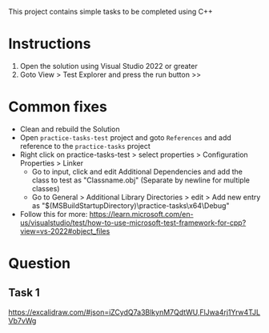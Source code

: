 This project contains simple tasks to be completed using C++

# Instructions

1. Open the solution using Visual Studio 2022 or greater
2. Goto View > Test Explorer and press the run button >>


# Common fixes

- Clean and rebuild the Solution
- Open `practice-tasks-test` project and goto `References` and add reference to the `practice-tasks` project
- Right click on practice-tasks-test > select properties > Configuration Properties > Linker
	- Go to input, click and edit Additional Dependencies and add the class to test as "Classname.obj" (Separate by newline for multiple classes)
	- Go to General > Additional Library Directories > edit > Add new entry as "$(MSBuildStartupDirectory)\practice-tasks\x64\Debug"
- Follow this for more: https://learn.microsoft.com/en-us/visualstudio/test/how-to-use-microsoft-test-framework-for-cpp?view=vs-2022#object_files

# Question
## Task 1

https://excalidraw.com/#json=iZCydQ7a3BlkynM7QdtWU,FlJwa4rj1Yrw4TJLVb7vWg